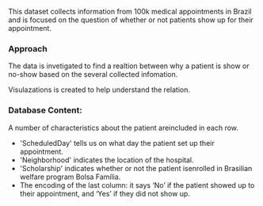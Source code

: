 This dataset collects information from 100k medical appointments in Brazil and is
focused on the question of whether or not patients show up for their appointment.

### Approach

The data is invetigated to find a realtion between why a patient is show or no-show 
based on the several collected infomation.

Visulazations is created to help understand the relation.

### Database Content:

A number of characteristics about the patient areincluded in each row.
- 'ScheduledDay' tells us on what day the patient set up their appointment.
- 'Neighborhood' indicates the location of the hospital.
- 'Scholarship' indicates whether or not the patient isenrolled in Brasilian
welfare program Bolsa Família.
- The encoding of the last column: it says ‘No’ if the patient showed up to
their appointment, and ‘Yes’ if they did not show up.
